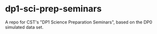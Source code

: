 # dp1-sci-prep-seminars
A repo for CST's "DP1 Science Preparation Seminars", based on the DP0 simulated data set.

